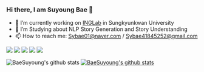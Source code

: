 ### Hi there, I am Suyoung Bae 👋

- 🔭 I’m currently working on [INGLab][lab] in Sungkyunkwan University
- 🌱 I’m Studying about NLP Story Generation and Story Understanding
- 📫 How to reach me: Sybae01@naver.com / Sybae41845252@gmail.com

<img src="https://img.shields.io/badge/Python-3766AB?style=flat-square&logo=Python&logoColor=white"/></a>
<img src="https://img.shields.io/badge/Javascript-F7DF1E?style=flat-square&logo=JavaScript&logoColor=white"/></a>
<img src="https://img.shields.io/badge/HTML-E34F26?style=flat-square&logo=HTML5&logoColor=white"/></a>
<img src="https://img.shields.io/badge/C-A8B9CC?style=flat-square&logo=C&logoColor=white"/></a>
<img src="https://img.shields.io/badge/CSS-1572B6?style=flat-square&logo=CSS3&logoColor=white"/></a>

![BaeSuyoung's github stats](https://github-readme-stats.vercel.app/api?username=BaeSuyoung&show_icons=true)
[![BaeSuyoung's github stats](https://github-readme-stats.vercel.app/api/top-langs/?username=BaeSuyoung&show_icons=true&hide_border=true&title_color=004386&icon_color=004386&layout=compact)](https://github.com/BaeSuyoung)

[lab]: https://inglab.github.io/index.html
